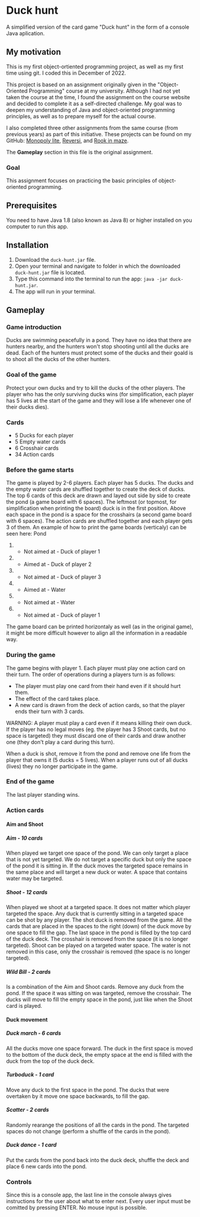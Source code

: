 # Duck hunt
A simplified version of the card game "Duck hunt" in the form of a console Java aplication.

## My motivation
This is my first object-ortiented programming project, as well as my first time using git. I coded this in December of 2022.

This project is based on an assignment originally given in the "Object-Oriented Programming" course at my university.
Although I had not yet taken the course at the time, I found the assignment on the course website and decided to complete it as a self-directed challenge.
My goal was to deepen my understanding of Java and object-oriented programming principles, as well as to prepare myself for the actual course.

I also completed three other assignments from the same course (from previous years) as part of this initiative. 
These projects can be found on my GitHub: [Monopoly lite](https://github.com/amj-j/monopoly-lite-java), [Reversi](https://github.com/amj-j/reversi-java), and [Rook in maze](https://github.com/amj-j/rook-in-maze-java).

The **Gameplay** section in this file is the original assignment.

### Goal
This assignment focuses on practicing the basic principles of object-oriented programming.

## Prerequisites
You need to have Java 1.8 (also known as Java 8) or higher installed on you computer to run this app.

## Installation
1. Download the ```duck-hunt.jar``` file.
2. Open your terminal and navigate to folder in which the downloaded ```duck-hunt.jar``` file is located.
3. Type this command into the terminal to run the app: ```java -jar duck-hunt.jar```.
4. The app will run in your terminal.

## Gameplay

### Game introduction
Ducks are swimming peacefully in a pond. They have no idea that there are hunters nearby, and the hunters won't stop shooting until all the ducks are dead. Each of the hunters must protect some of the ducks and their goald is to shoot all the ducks of the other hunters.

### Goal of the game
Protect your own ducks and try to kill the ducks of the other players. The player who has the only surviving ducks wins (for simplification, each player has 5 lives at the start of the game and they will lose a life whenever one of their ducks dies).

### Cards
* 5 Ducks for each player
* 5 Empty water cards
* 6 Crosshair cards
* 34 Action cards

### Before the game starts
The game is played by 2-6 players. Each player has 5 ducks. The ducks and the empty water cards are shuffled together to create the deck of ducks. The top 6 cards of this deck are drawn and layed out side by side to create the pond (a game board with 6 spaces). The leftmost (or topmost, for simplification when printing the board) duck is in the first position. Above each space in the pond is a space for the crosshairs (a second game board with 6 spaces).
The action cards are shuffled together and each player gets 3 of them.
An example of how to print the game boards (verticaly) can be seen here:
Pond
1. - Not aimed at - Duck of player 1
2. - Aimed at - Duck of player 2
3. - Not aimed at - Duck of player 3
4. - Aimed at - Water
5. - Not aimed at - Water
6. - Not aimed at - Duck of player 1

The game board can be printed horizontaly as well (as in the original game), it might be more difficult however to align all the information in a readable way.

### During the game
The game begins with player 1. Each player must play one action card on their turn. The order of operations during a players turn is as follows:
* The player must play one card from their hand even if it should hurt them.
* The effect of the card takes place.
* A new card is drawn from the deck of action cards, so that the player ends their turn with 3 cards.

WARNING: A player must play a card even if it means killing their own duck. If the player has no legal moves (eg. the player has 3 Shoot cards, but no space is targeted) they must discard one of their cards and draw another one (they don't play a card during this turn).

When a duck is shot, remove it from the pond and remove one life from the player that owns it (5 ducks = 5 lives). When a player runs out of all ducks (lives) they no longer participate in the game.

### End of the game
The last player standing wins.

### Action cards
#### Aim and Shoot
##### Aim - 10 cards
When played we target one space of the pond. We can only target a place that is not yet targeted. We do not target a specific duck but only the space of the pond it is sitting in. If the duck moves the targeted space remains in the same place and will target a new duck or water. A space that contains water may be targeted.

##### Shoot - 12 cards
When played we shoot at a targeted space. It does not matter which player targeted the space. Any duck that is currently sitting in a targeted space can be shot by any player. The shot duck is removed from the game. All the cards that are placed in the spaces to the right (down) of the duck move by one space to fill the gap. The last space in the pond is filled by the top card of the duck deck. The crosshair is removed from the space (it is no longer targeted). Shoot can be played on a targeted water space. The water is not removed in this case, only the crosshair is removed (the space is no longer targeted).

##### Wild Bill - 2 cards
Is a combination of the Aim and Shoot cards. Remove any duck from the pond. If the space it was sitting on was targeted, remove the crosshair. The ducks will move to fill the empty space in the pond, just like when the Shoot card is played.

#### Duck movement
##### Duck march - 6 cards
All the ducks move one space forward. The duck in the first space is moved to the bottom of the duck deck, the empty space at the end is filled with the duck from the top of the duck deck.

##### Turboduck - 1 card
Move any duck to the first space in the pond. The ducks that were overtaken by it move one space backwards, to fill the gap.

##### Scatter - 2 cards
Randomly rearange the positions of all the cards in the pond. The targeted spaces do not change (perform a shuffle of the cards in the pond).

##### Duck dance - 1 card
Put the cards from the pond back into the duck deck, shuffle the deck and place 6 new cards into the pond.

### Controls
Since this is a console app, the last line in the console always gives instructions for the user about what to enter next. Every user input must be comitted by pressing ENTER. No mouse input is possible.
